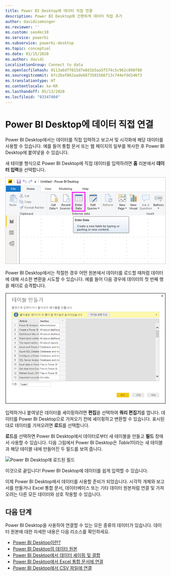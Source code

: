 ```yaml
---
title: Power BI Desktop에 데이터 직접 연결
description: Power BI Desktop에 간편하게 데이터 직접 추가
author: davidiseminger
ms.reviewer: ''
ms.custom: seodec18
ms.service: powerbi
ms.subservice: powerbi-desktop
ms.topic: conceptual
ms.date: 01/15/2020
ms.author: davidi
LocalizationGroup: Connect to data
ms.openlocfilehash: 0113a6dff015d7e8d1b5aa5f574c5c962c898f80
ms.sourcegitcommit: bfc2baf862aade6873501566f13c744efdd146f3
ms.translationtype: HT
ms.contentlocale: ko-KR
ms.lasthandoff: 05/13/2020
ms.locfileid: "83347404"
---
```

# <a name="enter-data-directly-into-power-bi-desktop"></a>Power BI Desktop에 데이터 직접 연결

Power BI Desktop에서는 데이터를 직접 입력하고 보고서 및 시각화에 해당 데이터를 사용할 수 있습니다. 예를 들어 통합 문서 또는 웹 페이지의 일부를 복사한 후 Power BI Desktop에 붙여넣을 수 있습니다.

새 테이블 형식으로 Power BI Desktop에 직접 데이터를 입력하려면 **홈** 리본에서 **데이터 입력**을 선택합니다.

![홈에서 데이터 입력 선택](media/desktop-enter-data-directly-into-desktop/enter-data-directly_1.png)

Power BI Desktop에서는 적절한 경우 어떤 원본에서 데이터를 로드할 때처럼 데이터에 대해 사소한 변환을 시도할 수 있습니다. 예를 들어 다음 경우에 데이터의 첫 번째 행을 헤더로 승격합니다.

![첫 행이 열 제목인 데이터](media/desktop-enter-data-directly-into-desktop/enter-data-directly_2.png)

입력하거나 붙여넣은 데이터를 셰이핑하려면 **편집**을 선택하여 **쿼리 편집기**를 엽니다. 데이터를 Power BI Desktop으로 가져오기 전에 셰이핑하고 변환할 수 있습니다. 표시된 대로 데이터를 가져오려면 **로드**를 선택합니다.

**로드**를 선택하면 Power BI Desktop에서 데이터로부터 새 테이블을 만들고 **필드** 창에서 사용할 수 있습니다. 다음 그림에서 Power BI Desktop은 *Table1*이라는 새 테이블과 해당 테이블 내에 만들어진 두 필드를 보여 줍니다.

![Power BI Desktop에 로드된 필드](media/desktop-enter-data-directly-into-desktop/enter-data-directly_3.png)

이것으로 끝입니다! Power BI Desktop에 데이터를 쉽게 입력할 수 있습니다.

이제 Power BI Desktop에서 데이터를 사용할 준비가 되었습니다. 시각적 개체와 보고서를 만들거나 Excel 통합 문서, 데이터베이스 또는 기타 데이터 원본처럼 연결 및 가져오려는 다른 모든 데이터와 상호 작용할 수 있습니다.

## <a name="next-steps"></a>다음 단계

Power BI Desktop을 사용하여 연결할 수 있는 모든 종류의 데이터가 있습니다. 데이터 원본에 대한 자세한 내용은 다음 리소스를 확인하세요.

* [Power BI Desktop이란?](../fundamentals/desktop-what-is-desktop.md)
* [Power BI Desktop의 데이터 원본](desktop-data-sources.md)
* [Power BI Desktop에서 데이터 셰이핑 및 결합](desktop-shape-and-combine-data.md)
* [Power BI Desktop에서 Excel 통합 문서에 연결](desktop-connect-excel.md)
* [Power BI Desktop에서 CSV 파일에 연결](desktop-connect-csv.md)
